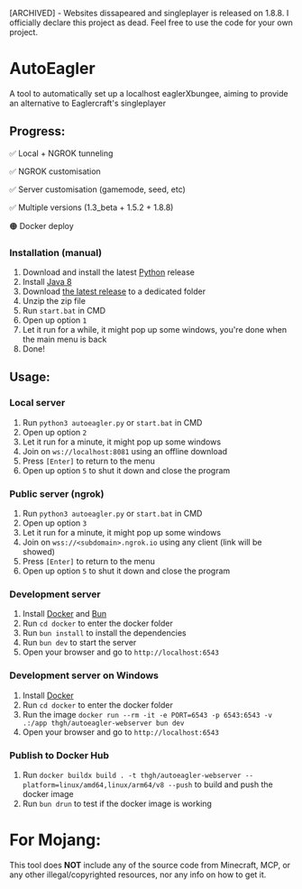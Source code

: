 [ARCHIVED] - Websites dissapeared and singleplayer is released on 1.8.8. I officially declare this project as dead.
Feel free to use the code for your own project.

# AutoEagler
A tool to automatically set up a localhost eaglerXbungee, aiming to provide an alternative to Eaglercraft's singleplayer

## Progress:
✅ Local + NGROK tunneling

✅ NGROK customisation

✅ Server customisation (gamemode, seed, etc)

✅ Multiple versions (1.3_beta + 1.5.2 + 1.8.8)

🟠 Docker deploy

### Installation (manual)

1. Download and install the latest [Python](https://python.org) release
3. Install [Java 8](https://java.com/download/)
4. Download [the latest release](https://github.com/wxnnvs/AutoEagler/releases/latest) to a dedicated folder
4. Unzip the zip file
5. Run `start.bat` in CMD
6. Open up option `1`
7. Let it run for a while, it might pop up some windows, you're done when the main menu is back
8. Done!

## Usage:

### Local server

1. Run `python3 autoeagler.py` or `start.bat` in  CMD
2. Open up option `2`
3. Let it run for a minute, it might pop up some windows
4. Join on `ws://localhost:8081` using an offline download
5. Press `[Enter]` to return to the menu
6. Open up option `5` to shut it down and close the program

### Public server (ngrok)

1. Run `python3 autoeagler.py` or `start.bat` in  CMD
2. Open up option `3`
3. Let it run for a minute, it might pop up some windows
4. Join on `wss://<subdomain>.ngrok.io` using any client (link will be showed)
5. Press `[Enter]` to return to the menu
6. Open up option `5` to shut it down and close the program

### Development server

1. Install [Docker](https://www.docker.com/products/docker-desktop) and [Bun](https://bun.sh)
2. Run `cd docker` to enter the docker folder
3. Run `bun install` to install the dependencies
4. Run `bun dev` to start the server
5. Open your browser and go to `http://localhost:6543`

### Development server on Windows

1. Install [Docker](https://www.docker.com/products/docker-desktop)
2. Run `cd docker` to enter the docker folder
3. Run the image `docker run --rm -it -e PORT=6543 -p 6543:6543 -v .:/app thgh/autoeagler-webserver bun dev`
4. Open your browser and go to `http://localhost:6543`

### Publish to Docker Hub

1. Run `docker buildx build . -t thgh/autoeagler-webserver --platform=linux/amd64,linux/arm64/v8 --push` to build and push the docker image
2. Run `bun drun` to test if the docker image is working

# For Mojang:

This tool does **NOT** include any of the source code from Minecraft, MCP, or any other illegal/copyrighted resources, nor any info on how to get it.
